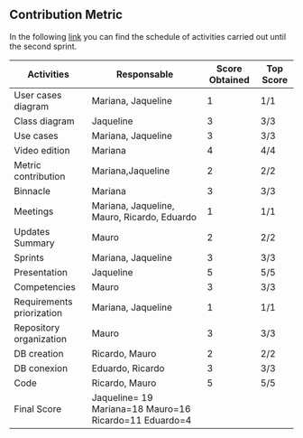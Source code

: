 ## Contribution Metric
In the following [link](https://github.com/JaquelineGongora/Equipo-5/blob/Gonz%C3%A1lez-Mariana/Second/Binnacle2.md) you can find the schedule of activities carried out until the second sprint.

| Activities | Responsable | Score Obtained | Top Score |
|------------|-------------|----------------|-----------|
|User cases diagram|Mariana, Jaqueline |1 |1/1  |
|Class diagram|Jaqueline |3|3/3|
|Use cases|Mariana, Jaqueline | 3| 3/3|
|Video edition| Mariana |4 | 4/4|
|Metric contribution| Mariana,Jaqueline | 2| 2/2|
|Binnacle| Mariana| 3|3/3|
|Meetings| Mariana, Jaqueline, Mauro, Ricardo, Eduardo| 1 | 1/1|
|Updates Summary| Mauro| 2|2/2|
|Sprints| Mariana, Jaqueline|3|3/3|
|Presentation| Jaqueline| 5| 5/5|
|Competencies|Mauro| 3|3/3|
|Requirements priorization| Mariana, Jaqueline| 1|1/1|
|Repository organization|Mauro| 3|3/3|
|DB creation|Ricardo, Mauro| 2|2/2|
|DB conexion| Eduardo, Ricardo| 3| 3/3|
|Code|Ricardo, Mauro| 5|5/5|
|Final Score|Jaqueline= 19    Mariana=18  Mauro=16    Ricardo=11    Eduardo=4  |
